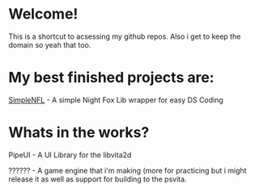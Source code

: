 # Welcome!

This is a shortcut to acsessing my github repos.
Also i get to keep the domain so yeah that too.

# My best finished projects are:

[SimpleNFL](https://github.com/PipeWarp/SimpleNFL) - A simple Night Fox Lib wrapper for easy DS Coding

# Whats in the works?

PipeUI - A UI Library for the libvita2d

?????? - A game engine that i'm making (more for practicing but i might release it as well as support for building to the psvita.
